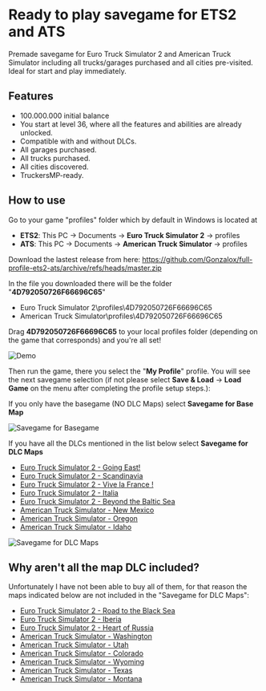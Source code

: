 # Ready to play savegame for ETS2 and ATS
Premade savegame for Euro Truck Simulator 2 and American Truck Simulator including all trucks/garages purchased and all cities pre-visited. Ideal for start and play immediately.
## Features
* 100.000.000 initial balance
* You start at level 36, where all the features and abilities are already unlocked.
* Compatible with and without DLCs.
* All garages purchased.
* All trucks purchased.
* All cities discovered.
* TruckersMP-ready.
## How to use
Go to your game "profiles" folder which by default in Windows is located at
* **ETS2**:  This PC -> Documents -> **Euro Truck Simulator 2** -> profiles
* **ATS**: This PC -> Documents -> **American Truck Simulator** -> profiles

Download the lastest release from here: https://github.com/Gonzalox/full-profile-ets2-ats/archive/refs/heads/master.zip

In the file you downloaded there will be the folder "**4D792050726F66696C65**"
* Euro Truck Simulator 2\profiles\4D792050726F66696C65
* American Truck Simulator\profiles\4D792050726F66696C65

Drag **4D792050726F66696C65** to your local profiles folder (depending on the game that corresponds) and you're all set!

![Demo](https://i.imgur.com/mzIVuEa.gif)

Then run the game, there you select the "**My Profile**" profile. You will see the next savegame selection (if not please select **Save & Load** -> **Load Game** on the menu after completing the profile setup steps.):

If you only have the basegame (NO DLC Maps) select **Savegame for Base Map**

![Savegame for Basegame](https://i.imgur.com/mDjaEmT.png)

If you have all the DLCs mentioned in the list below select **Savegame for DLC Maps**

* [Euro Truck Simulator 2 - Going East!](https://store.steampowered.com/app/227310/Euro_Truck_Simulator_2__Going_East)
* [Euro Truck Simulator 2 - Scandinavia](https://store.steampowered.com/app/304212/Euro_Truck_Simulator_2__Scandinavia)
* [Euro Truck Simulator 2 - Vive la France !](https://store.steampowered.com/app/531130/Euro_Truck_Simulator_2__Vive_la_France)
* [Euro Truck Simulator 2 - Italia](https://store.steampowered.com/app/558244/Euro_Truck_Simulator_2__Italia)
* [Euro Truck Simulator 2 - Beyond the Baltic Sea](https://store.steampowered.com/app/925580/Euro_Truck_Simulator_2__Beyond_the_Baltic_Sea)
* [American Truck Simulator - New Mexico](https://store.steampowered.com/app/684630/American_Truck_Simulator__New_Mexico)
* [American Truck Simulator - Oregon](https://store.steampowered.com/app/800370/American_Truck_Simulator__Oregon)
* [American Truck Simulator - Idaho](https://store.steampowered.com/app/1209470/American_Truck_Simulator__Idaho)

![Savegame for DLC Maps](https://i.imgur.com/NMoHpwQ.png)

## Why aren't all the map DLC included?
Unfortunately I have not been able to buy all of them, for that reason the maps indicated below are not included in the "Savegame for DLC Maps":
* [Euro Truck Simulator 2 - Road to the Black Sea](https://store.steampowered.com/app/1056760/Euro_Truck_Simulator_2__Road_to_the_Black_Sea)
* [Euro Truck Simulator 2 - Iberia](https://store.steampowered.com/app/1209460/Euro_Truck_Simulator_2__Iberia)
* [Euro Truck Simulator 2 - Heart of Russia](https://store.steampowered.com/app/1536500/Euro_Truck_Simulator_2__Heart_of_Russia)
* [American Truck Simulator - Washington](https://store.steampowered.com/app/1015160/American_Truck_Simulator__Washington)
* [American Truck Simulator - Utah](https://store.steampowered.com/app/1104880/American_Truck_Simulator__Utah)
* [American Truck Simulator - Colorado](https://store.steampowered.com/app/1209471/American_Truck_Simulator__Colorado)
* [American Truck Simulator - Wyoming](https://store.steampowered.com/app/1415692/American_Truck_Simulator__Wyoming)
* [American Truck Simulator - Texas](https://store.steampowered.com/app/1465750/American_Truck_Simulator__Texas)
* [American Truck Simulator - Montana](https://store.steampowered.com/app/1811080/American_Truck_Simulator__Montana)